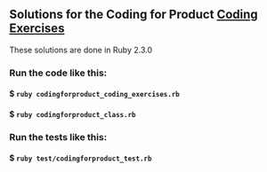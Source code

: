 ## Solutions for the Coding for Product [Coding Exercises](http://codingforproduct.com/coding_exercise.html)
These solutions are done in Ruby 2.3.0

### Run the code like this:
#### $ `ruby codingforproduct_coding_exercises.rb`
#### $ `ruby codingforproduct_class.rb`

### Run the tests like this:
#### $ `ruby test/codingforproduct_test.rb`
